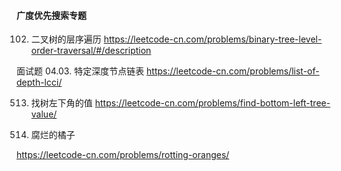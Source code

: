 
####  广度优先搜索专题



102. 二叉树的层序遍历
https://leetcode-cn.com/problems/binary-tree-level-order-traversal/#/description


面试题 04.03. 特定深度节点链表
https://leetcode-cn.com/problems/list-of-depth-lcci/


513. 找树左下角的值
https://leetcode-cn.com/problems/find-bottom-left-tree-value/


994. 腐烂的橘子

https://leetcode-cn.com/problems/rotting-oranges/